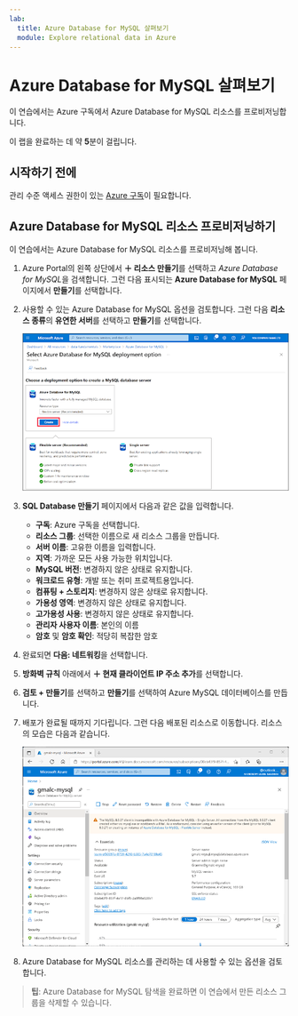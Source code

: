 ```yaml
---
lab:
  title: Azure Database for MySQL 살펴보기
  module: Explore relational data in Azure
---
```


# <a name="explore-azure-database-for-mysql"></a>Azure Database for MySQL 살펴보기

이 연습에서는 Azure 구독에서 Azure Database for MySQL 리소스를 프로비저닝합니다.

이 랩을 완료하는 데 약 **5**분이 걸립니다.

## <a name="before-you-start"></a>시작하기 전에

관리 수준 액세스 권한이 있는 [Azure 구독](https://azure.microsoft.com/free)이 필요합니다.

## <a name="provision-an-azure-database-for-mysql-resource"></a>Azure Database for MySQL 리소스 프로비저닝하기

이 연습에서는 Azure Database for MySQL 리소스를 프로비저닝해 봅니다.

1. Azure Portal의 왼쪽 상단에서 **&#65291; 리소스 만들기**를 선택하고 *Azure Database for MySQL*을 검색합니다. 그런 다음 표시되는 **Azure Database for MySQL** 페이지에서 **만들기**를 선택합니다.

1. 사용할 수 있는 Azure Database for MySQL 옵션을 검토합니다. 그런 다음 **리소스 종류**의 **유연한 서버**를 선택하고 **만들기**를 선택합니다.

    ![Azure Database for MySQL 배포 옵션의 스크린샷](images/mysql-options.png)

1. **SQL Database 만들기** 페이지에서 다음과 같은 값을 입력합니다.
    - **구독**: Azure 구독을 선택합니다.
    - **리소스 그룹**: 선택한 이름으로 새 리소스 그룹을 만듭니다.
    - **서버 이름**: 고유한 이름을 입력합니다.
    - **지역**: 가까운 모든 사용 가능한 위치입니다.
    - **MySQL 버전**: 변경하지 않은 상태로 유지합니다.
    - **워크로드 유형**: 개발 또는 취미 프로젝트용입니다.
    - **컴퓨팅 + 스토리지**: 변경하지 않은 상태로 유지합니다.
    - **가용성 영역**: 변경하지 않은 상태로 유지합니다.
    - **고가용성 사용**: 변경하지 않은 상태로 유지합니다.
    - **관리자 사용자 이름**: 본인의 이름
    - **암호** 및 **암호 확인**: 적당히 복잡한 암호

1. 완료되면 **다음: 네트워킹**을 선택합니다.

1. **방화벽 규칙** 아래에서 **&#65291; 현재 클라이언트 IP 주소 추가**를 선택합니다.

1. **검토 + 만들기**를 선택하고 **만들기**를 선택하여 Azure MySQL 데이터베이스를 만듭니다.

1. 배포가 완료될 때까지 기다립니다. 그런 다음 배포된 리소스로 이동합니다. 리소스의 모습은 다음과 같습니다.

    ![Azure Database for MySQL 페이지를 보여 주는 Azure Portal의 스크린샷](images/mysql-portal.png)

1. Azure Database for MySQL 리소스를 관리하는 데 사용할 수 있는 옵션을 검토합니다.

> **팁**: Azure Database for MySQL 탐색을 완료하면 이 연습에서 만든 리소스 그룹을 삭제할 수 있습니다.
